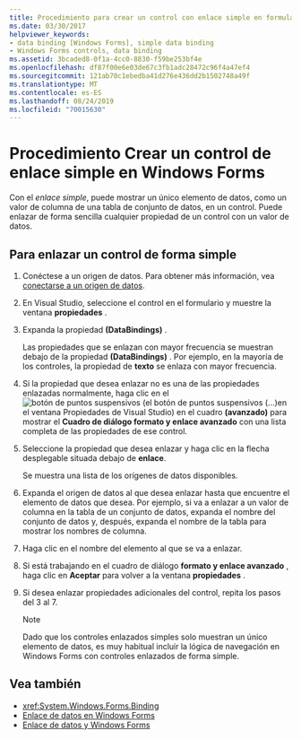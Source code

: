 ```yaml
---
title: Procedimiento para crear un control con enlace simple en formularios Windows Forms
ms.date: 03/30/2017
helpviewer_keywords:
- data binding [Windows Forms], simple data binding
- Windows Forms controls, data binding
ms.assetid: 3bcaded8-0f1a-4cc0-8830-f59be253bf4e
ms.openlocfilehash: df87f00e6e03de67c3fb1adc28472c96f4a47ef4
ms.sourcegitcommit: 121ab70c1ebedba41d276e436dd2b1502748a49f
ms.translationtype: MT
ms.contentlocale: es-ES
ms.lasthandoff: 08/24/2019
ms.locfileid: "70015630"
---
```

# <a name="how-to-create-a-simple-bound-control-on-a-windows-form"></a>Procedimiento Crear un control de enlace simple en Windows Forms

Con el *enlace simple*, puede mostrar un único elemento de datos, como un valor de columna de una tabla de conjunto de datos, en un control. Puede enlazar de forma sencilla cualquier propiedad de un control con un valor de datos.

## <a name="to-simple-bind-a-control"></a>Para enlazar un control de forma simple

1. Conéctese a un origen de datos. Para obtener más información, vea [conectarse a un origen de datos](../data/adonet/connecting-to-a-data-source.md).

2. En Visual Studio, seleccione el control en el formulario y muestre la ventana **propiedades** .

3. Expanda la propiedad **(DataBindings)** .

     Las propiedades que se enlazan con mayor frecuencia se muestran debajo de la propiedad **(DataBindings)** . Por ejemplo, en la mayoría de los controles, la propiedad de **texto** se enlaza con mayor frecuencia.

4. Si la propiedad que desea enlazar no es una de las propiedades enlazadas normalmente, haga clic en el![botón de **puntos suspensivos** (el botón de puntos suspensivos (...)](./media/how-to-create-a-simple-bound-control-on-a-windows-form/visual-studio-ellipsis-button.png)en el ventana Propiedades de Visual Studio) en el cuadro **(avanzado)** para mostrar el  **Cuadro de diálogo formato y enlace avanzado** con una lista completa de las propiedades de ese control.

5. Seleccione la propiedad que desea enlazar y haga clic en la flecha desplegable situada debajo de **enlace**.

     Se muestra una lista de los orígenes de datos disponibles.

6. Expanda el origen de datos al que desea enlazar hasta que encuentre el elemento de datos que desea. Por ejemplo, si va a enlazar a un valor de columna en la tabla de un conjunto de datos, expanda el nombre del conjunto de datos y, después, expanda el nombre de la tabla para mostrar los nombres de columna.

7. Haga clic en el nombre del elemento al que se va a enlazar.

8. Si está trabajando en el cuadro de diálogo **formato y enlace avanzado** , haga clic en **Aceptar** para volver a la ventana **propiedades** .

9. Si desea enlazar propiedades adicionales del control, repita los pasos del 3 al 7.

    > [!NOTE]
    > Dado que los controles enlazados simples solo muestran un único elemento de datos, es muy habitual incluir la lógica de navegación en Windows Forms con controles enlazados de forma simple.

## <a name="see-also"></a>Vea también

- <xref:System.Windows.Forms.Binding>
- [Enlace de datos en Windows Forms](windows-forms-data-binding.md)
- [Enlace de datos y Windows Forms](data-binding-and-windows-forms.md)
